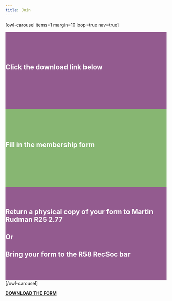 ```yaml
---
title: Join
---
```


[owl-carousel items=1 margin=10 loop=true nav=true]
<div style="background-color:#935b8f;">
  <br/>
  <br/>
  <br/>
  <br/>
  <h2 style="color:white">Click the download link below</h2>
  <br/>
  <br/>
  <br/>
  <br/>
  <br/>
  <br/>
</div>
<div style="background-color:#87b672;">
  <br/>
  <br/>
  <br/>
  <br/>
  <h2 style="color:white">Fill in the membership form</h2>
  <br/>
  <br/>
  <br/>
  <br/>
  <br/>
  <br/>
</div>
<div style="background-color:#935b8f;">
  <br/>
  <br/>
  <h2 style="color:white">Return a physical copy of your form to Martin Rudman R25 2.77</h2>
  <h2 style="color:white">Or </h2>
  <h2 style="color:white">Bring your form to the R58 RecSoc bar</h2>
  <br/>
  <br/>
  <br/>
</div>
[/owl-carousel]

[**DOWNLOAD THE FORM**](/files/Sign_up/Full_Member.pdf)
